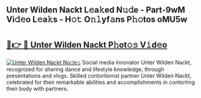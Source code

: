 ## Unter Wilden Nackt L𝚎a𝚔ed N𝚞𝚍e - Part-9wM Vi𝚍𝚎o L𝚎a𝚔s - H𝚘𝚝 O𝚗𝚕yf𝚊ns P𝚑𝚘tos oMU5w

# <h2><a href="http://kfdere.oniu.top/?m=Unter+Wilden+Nackt">🔗👉 🔴 Unter Wilden Nackt P𝚑ot𝚘𝚜 V𝚒d𝚎o</a></h2>

[![Unter Wilden Nackt Nu𝚍e𝚜](https://i.imgur.com/0qMVB7G.gif)](http://kfdere.oniu.top/?m=Unter+Wilden+Nackt)
Social media innovator Unter Wilden Nackt, recognized for sharing dance and lifestyle knowledge, through presentations and vlogs. Skilled contortionist partner Unter Wilden Nackt, celebrated for their remarkable abilities and accomplishments in contorting their body with partners.  
